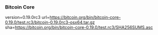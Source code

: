 ### Bitcoin Core
version=0.19.0rc3
url=https://bitcoin.org/bin/bitcoin-core-0.19.0/test.rc3/bitcoin-0.19.0rc3-osx64.tar.gz
sha=https://bitcoin.org/bin/bitcoin-core-0.19.0/test.rc3/SHA256SUMS.asc
